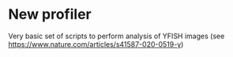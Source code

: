 # New profiler

Very basic set of scripts to perform analysis of YFISH images (see https://www.nature.com/articles/s41587-020-0519-y)
